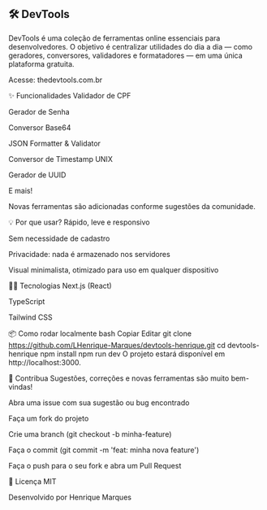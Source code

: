 ## 🛠️ DevTools
DevTools é uma coleção de ferramentas online essenciais para desenvolvedores. O objetivo é centralizar utilidades do dia a dia — como geradores, conversores, validadores e formatadores — em uma única plataforma gratuita.

Acesse: thedevtools.com.br

✨ Funcionalidades
Validador de CPF

Gerador de Senha

Conversor Base64

JSON Formatter & Validator

Conversor de Timestamp UNIX

Gerador de UUID

E mais!

Novas ferramentas são adicionadas conforme sugestões da comunidade.

💡 Por que usar?
Rápido, leve e responsivo

Sem necessidade de cadastro

Privacidade: nada é armazenado nos servidores

Visual minimalista, otimizado para uso em qualquer dispositivo

🧑‍💻 Tecnologias
Next.js (React)

TypeScript

Tailwind CSS

📦 Como rodar localmente
bash
Copiar
Editar
git clone https://github.com/LHenrique-Marques/devtools-henrique.git
cd devtools-henrique
npm install
npm run dev
O projeto estará disponível em http://localhost:3000.

🤝 Contribua
Sugestões, correções e novas ferramentas são muito bem-vindas!

Abra uma issue com sua sugestão ou bug encontrado

Faça um fork do projeto

Crie uma branch (git checkout -b minha-feature)

Faça o commit (git commit -m 'feat: minha nova feature')

Faça o push para o seu fork e abra um Pull Request

📃 Licença
MIT

Desenvolvido por Henrique Marques
